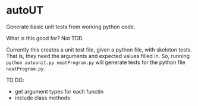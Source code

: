 # autoUT
Generate basic unit tests from working python code.

What is this good for? Not TDD.

Currently this creates a unit test file, given a python file, with skeleton tests. That is, they need the arguments and expected values filled in. So, running `python autounit.py neatProgram.py` will generate tests for the python file `neatProgram.py`.

TO DO:
- get argument types for each functin
- include class methods
